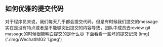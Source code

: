 
## 如何优雅的提交代码 
对于程序员来说，我们每天几乎都会提交代码，但是有时候我们提交的message实在是没有特点或者是不能够突出提交的内容导致，团队中成员去review git massage的时候很能明白提交的是什么😃
下面看看一些坏的提交记录
[img]('./img/WechatIMG2 1.jpeg')